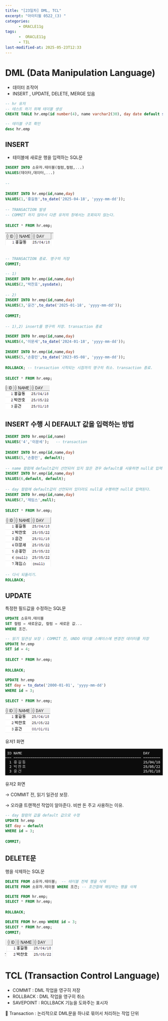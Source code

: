 ```yaml
---
title: "[23일차] DML, TCL"
excerpt: "아이티윌 0522_(3) "
categories:
      - ORACLE11g
tags:
      -  ORACLE11g
      - TIL
last-modified-at: 2025-05-23T12:33
---
```


# DML (Data Manipulation Language)

- 데이터 조작어
- INSERT , UPDATE, DELETE, MERGE 있음

```sql
-- hr 유저
-- 테스트 하기 위해 테이블 생성
CREATE TABLE hr.emp(id number(4), name varchar2(30), day date default sysdate) TABLESPACE users;
```

```sql
-- 테이블 구조 확인
desc hr.emp
```

## INSERT

- 테이블에 새로운 행을 입력하는 SQL문

```sql
INSERT INTO 소유자.테이블(컬럼,컬럼,...)
VALUES(데이터,데이터,...)

--

INSERT INTO hr.emp(id,name,day)
VALUES(1,'홍길동',to_date('2025-04-18', 'yyyy-mm-dd'));

-- TRANSACTION 발생
-- COMMIT 하지 않아서 다른 유저의 창에서는 조회되지 않는다.

SELECT * FROM hr.emp;
```

![image.png](/assets/20250522/16.png)

```sql

-- TRANSACTION 종료. 영구히 저장
COMMIT;
```

```sql
-- 1)
INSERT INTO hr.emp(id,name,day)
VALUES(2,'박찬호',sysdate);

-- 2)
INSERT INTO hr.emp(id,name,day)
VALUES(3,'윤건',to_date('2025-01-18', 'yyyy-mm-dd'));

COMMIT;

-- 1),2) insert를 영구히 저장. transaction 종료
```

```sql
INSERT INTO hr.emp(id,name,day)
VALUES(4,'이문세',to_date('2024-01-18', 'yyyy-mm-dd'));

INSERT INTO hr.emp(id,name,day)
VALUES(5,'손흥민',to_date('2023-05-08', 'yyyy-mm-dd'));

ROLLBACK; -- transaction 시작되는 시점까지 영구히 취소. transaction 종료.

SELECT * FROM hr.emp;
```

![image.png](/assets/20250522/17.png)

## INSERT 수행 시 DEFAULT 값을 입력하는 방법

```sql
INSERT INTO hr.emp(id,name)
VALUES('4','이문세');   -- transaction

INSERT INTO hr.emp(id,name,day)
VALUES(5,'손흥민', default);

-- name 컬럼에 default값이 선언되어 있지 않은 경우 default를 사용하면 null로 입력된다.
INSERT INTO hr.emp(id,name,day)
VALUES(6,default, default);

-- day 컬럼에 default값이 선언되어 있더라도 null을 수행하면 null로 입력된다.
INSERT INTO hr.emp(id,name,day)
VALUES(7,'제임스',null);

SELECT * FROM hr.emp;
```

![image.png](/assets/20250522/18.png)

```sql
-- 다시 되돌리기.
ROLLBACK;
```

## UPDATE

특정한 필드값을 수정하는 SQL문

```sql
UPDATE 소유자.테이블
SET 컬럼 = 새로운값, 컬럼 = 새로운 값...
WHERE 조건.
```

```sql
-- 읽기 일관성 보장 : COMMIT 전, UNDO 테이블 스페이스에 변경전 데이터를 저장
UPDATE hr.emp
SET id = 4;

SELECT * FROM hr.emp;

ROLLBACK;
```

```sql
UPDATE hr.emp
SET day = to_date('2000-01-01', 'yyyy-mm-dd')
WHERE id = 3;

SELECT * FROM hr.emp;
```

![image.png](/assets/20250522/19.png)

유저1 화면

![image.png](/assets/20250522/20.png)

유저2 화면

→ COMMIT 전, 읽기 일관성 보장. 

→ 오라클 트랜잭션 작업이 알아준다. 비싼 돈 주고 사용하는 이유.

```sql
-- day 컬럼의 값을 default 값으로 수정
UPDATE hr.emp
SET day = default
WHERE id = 3;

COMMIT;
```

## DELETE문

행을 삭제하는 SQL문

```sql
DELETE FROM 소유자.테이블;  -- 테이블 전체 행을 삭제
DELETE FROM 소유자.테이블 WHERE 조건; -- 조건절에 해당하는 행을 삭제
```

```sql
DELETE FROM hr.emp;
SELECT * FROM hr.emp;

ROLLBACK;
```

```sql
DELETE FROM hr.emp WHERE id = 3;
SELECT * FROM hr.emp;
COMMIT;
```

![image.png](/assets/20250522/21.png)

# TCL (Transaction Control Language)

- COMMIT : DML 작업을 영구히 저장
- ROLLBACK : DML 작업을 영구히 취소
- SAVEPOINT : ROLLBACK 기능을 도와주는 표시자

📍 Transaction : 논리적으로 DML문을 하나로 묶어서 처리하는 작업 단위